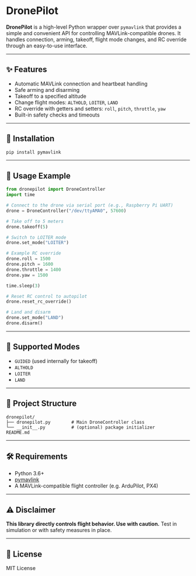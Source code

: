 # DronePilot

**DronePilot** is a high-level Python wrapper over `pymavlink` that provides a simple and convenient API for controlling MAVLink-compatible drones. It handles connection, arming, takeoff, flight mode changes, and RC override through an easy-to-use interface.

---

## ✨ Features

- Automatic MAVLink connection and heartbeat handling
- Safe arming and disarming
- Takeoff to a specified altitude
- Change flight modes: `ALTHOLD`, `LOITER`, `LAND`
- RC override with getters and setters: `roll`, `pitch`, `throttle`, `yaw`
- Built-in safety checks and timeouts

---

## 🚀 Installation

```bash
pip install pymavlink
```

---

## 🧠 Usage Example

```python
from dronepilot import DroneController
import time

# Connect to the drone via serial port (e.g., Raspberry Pi UART)
drone = DroneController("/dev/ttyAMA0", 57600)

# Take off to 5 meters
drone.takeoff(5)

# Switch to LOITER mode
drone.set_mode("LOITER")

# Example RC override
drone.roll = 1500
drone.pitch = 1600
drone.throttle = 1400
drone.yaw = 1500

time.sleep(3)

# Reset RC control to autopilot
drone.reset_rc_override()

# Land and disarm
drone.set_mode("LAND")
drone.disarm()
```

---

## 📡 Supported Modes

- `GUIDED` (used internally for takeoff)
- `ALTHOLD`
- `LOITER`
- `LAND`

---

## 📁 Project Structure

```
dronepilot/
├── dronepilot.py        # Main DroneController class
└── __init__.py          # (optional) package initializer
README.md
```

---

## 🛠 Requirements

- Python 3.6+
- [pymavlink](https://github.com/ArduPilot/pymavlink)
- A MAVLink-compatible flight controller (e.g. ArduPilot, PX4)

---

## ⚠️ Disclaimer

**This library directly controls flight behavior. Use with caution.** Test in simulation or with safety measures in place.

---

## 📃 License

MIT License

